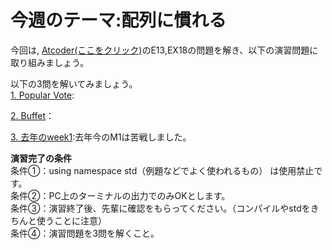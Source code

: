 # 今週のテーマ:配列に慣れる
今回は, [Atcoder(ここをクリック)](https://atcoder.jp/contests/APG4b/tasks/APG4b_cj)のE13,EX18の問題を解き、以下の演習問題に取り組みましょう。

以下の3問を解いてみましょう。<br>
[1. Popular Vote](https://atcoder.jp/contests/abc161/tasks/abc161_b):

[2. Buffet](https://atcoder.jp/contests/abc140/tasks/abc140_b)：

[3. 去年のweek1](https://github.com/ERiC-Labo/2022_C_recture/tree/main/week1):去年今のM1は苦戦しました。

**演習完了の条件**
<br>条件①：using namespace std（例題などでよく使われるもの） は使用禁止です。
<br>条件②：PC上のターミナルの出力でのみOKとします。
<br>条件③：演習終了後、先輩に確認をもらってください。（コンパイルやstdをきちんと使うことに注意）
<br>条件④：演習問題を3問を解くこと。
